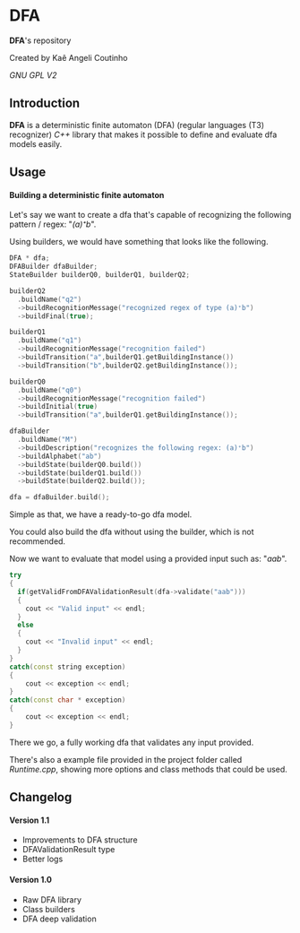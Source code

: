 # DFA

**DFA**'s repository

Created by Kaê Angeli Coutinho

_GNU GPL V2_

## Introduction

**DFA** is a deterministic finite automaton (DFA) (regular languages (T3) recognizer) _C++_ library that makes it possible to define and evaluate dfa models easily.

## Usage

#### Building a deterministic finite automaton

Let's say we want to create a dfa that's capable of recognizing the following pattern / regex: "_(a)⁺b_".

Using builders, we would have something that looks like the following.

``` cpp
DFA * dfa;
DFABuilder dfaBuilder;
StateBuilder builderQ0, builderQ1, builderQ2;

builderQ2
  .buildName("q2")
  ->buildRecognitionMessage("recognized regex of type (a)⁺b")
  ->buildFinal(true);

builderQ1
  .buildName("q1")
  ->buildRecognitionMessage("recognition failed")
  ->buildTransition("a",builderQ1.getBuildingInstance())
  ->buildTransition("b",builderQ2.getBuildingInstance());

builderQ0
  .buildName("q0")
  ->buildRecognitionMessage("recognition failed")
  ->buildInitial(true)
  ->buildTransition("a",builderQ1.getBuildingInstance());

dfaBuilder
  .buildName("M")
  ->buildDescription("recognizes the following regex: (a)⁺b")
  ->buildAlphabet("ab")
  ->buildState(builderQ0.build())
  ->buildState(builderQ1.build())
  ->buildState(builderQ2.build());

dfa = dfaBuilder.build();
```

Simple as that, we have a ready-to-go dfa model.

You could also build the dfa without using the builder, which is not recommended.

Now we want to evaluate that model using a provided input such as: "_aab_".

``` cpp
try
{
  if(getValidFromDFAValidationResult(dfa->validate("aab")))
  {
    cout << "Valid input" << endl;
  }
  else
  {
    cout << "Invalid input" << endl;
  }
}
catch(const string exception)
{
	cout << exception << endl;
}
catch(const char * exception)
{
	cout << exception << endl;
}
```

There we go, a fully working dfa that validates any input provided.

There's also a example file provided in the project folder called _Runtime.cpp_, showing more options and class methods that could be used.

## Changelog

#### Version 1.1

<ul>
  <li>Improvements to DFA structure</li>
  <li>DFAValidationResult type</li>
  <li>Better logs</li>
</ul>

#### Version 1.0

<ul>
  <li>Raw DFA library</li>
  <li>Class builders</li>
  <li>DFA deep validation</li>
</ul>

